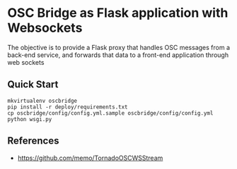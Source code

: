 # OSC Bridge as Flask application with Websockets

The objective is to provide a Flask proxy that handles OSC messages from a back-end service,
and forwards that data to a front-end application through web sockets

## Quick Start

	mkvirtualenv oscbridge
	pip install -r deploy/requirements.txt
	cp oscbridge/config/config.yml.sample oscbridge/config/config.yml
	python wsgi.py
	
## References

* https://github.com/memo/TornadoOSCWSStream